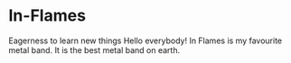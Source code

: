 # In-Flames
Eagerness to learn new things
Hello everybody!
In Flames is my favourite metal band. It is the  best metal band on earth.
